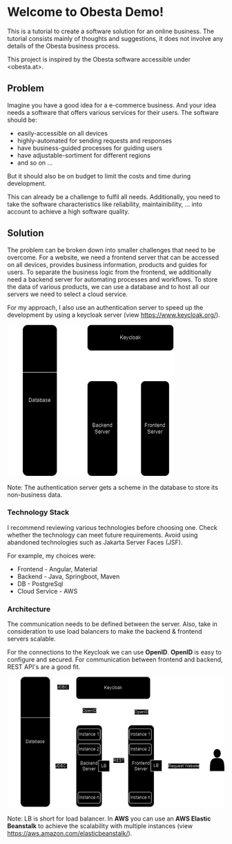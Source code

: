# Welcome to Obesta Demo!

This is a tutorial to create a software solution for an online business.
The tutorial consists mainly of thoughts and suggestions,
it does not involve any details of the Obesta business process.

This project is inspired by the Obesta software accessible under <obesta.at>. 


## Problem

Imagine you have a good idea for a e-commerce business.
And your idea needs a software that offers various services for their users.
The software should be:
- easily-accessible on all devices
- highly-automated for sending requests and responses
- have business-guided processes for guiding users
- have adjustable-sortiment for different regions
- and so on ...

But it should also be on budget to limit the costs and time during development.

This can already be a challenge to fulfil all needs. Additionally, you need to take the software characteristics like reliability, maintainibility, ... into account to achieve a high software quality.


## Solution

The problem can be broken down into smaller challenges that need to be overcome.
For a website, we need a frontend server that can be accessed on all devices, provides business information, products and guides for users.
To separate the business logic from the frontend, we additionally need a backend server for automating processes and workflows. 
To store the data of various products, we can use a database and to host all our servers we need to select a cloud service.

For my approach, I also use an authentication server to speed up the development by using a keycloak server (view https://www.keycloak.org/).

![simpleArchitecture.png](simpleArchitecture.png)

Note: The authentication server gets a scheme in the database to store its non-business data. 

### Technology Stack

I recommend reviewing various technologies before choosing one.
Check whether the technology can meet future requirements.
Avoid using abandoned technologies such as Jakarta Server Faces (JSF).

For example, my choices were:
- Frontend - Angular, Material
- Backend - Java, Springboot, Maven
- DB - PostgreSql
- Cloud Service - AWS

### Architecture

The communication needs to be defined between the server.
Also, take in consideration to use load balancers to make the backend & frontend servers scalable.

For the connections to the Keycloak we can use **OpenID**. **OpenID** is easy to configure and secured.
For communication between frontend and backend, REST API's are a good fit.

![scalableDiagram.png](scalableDiagram.png)

Note: LB is short for load balancer.
In **AWS** you can use an **AWS Elastic Beanstalk** to achieve the scalability with multiple instances
(view https://aws.amazon.com/elasticbeanstalk/).

